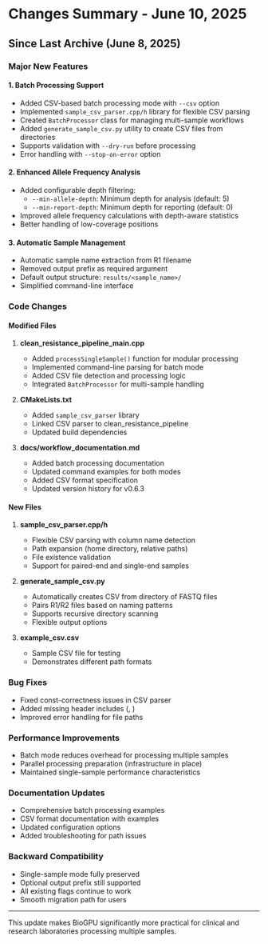 # Changes Summary - June 10, 2025
## Since Last Archive (June 8, 2025)

### Major New Features

#### 1. Batch Processing Support
- Added CSV-based batch processing mode with `--csv` option
- Implemented `sample_csv_parser.cpp/h` library for flexible CSV parsing
- Created `BatchProcessor` class for managing multi-sample workflows
- Added `generate_sample_csv.py` utility to create CSV files from directories
- Supports validation with `--dry-run` before processing
- Error handling with `--stop-on-error` option

#### 2. Enhanced Allele Frequency Analysis
- Added configurable depth filtering:
  - `--min-allele-depth`: Minimum depth for analysis (default: 5)
  - `--min-report-depth`: Minimum depth for reporting (default: 0)
- Improved allele frequency calculations with depth-aware statistics
- Better handling of low-coverage positions

#### 3. Automatic Sample Management
- Automatic sample name extraction from R1 filename
- Removed output prefix as required argument
- Default output structure: `results/<sample_name>/`
- Simplified command-line interface

### Code Changes

#### Modified Files
1. **clean_resistance_pipeline_main.cpp**
   - Added `processSingleSample()` function for modular processing
   - Implemented command-line parsing for batch mode
   - Added CSV file detection and processing logic
   - Integrated `BatchProcessor` for multi-sample handling

2. **CMakeLists.txt**
   - Added `sample_csv_parser` library
   - Linked CSV parser to clean_resistance_pipeline
   - Updated build dependencies

3. **docs/workflow_documentation.md**
   - Added batch processing documentation
   - Updated command examples for both modes
   - Added CSV format specification
   - Updated version history for v0.6.3

#### New Files
1. **sample_csv_parser.cpp/h**
   - Flexible CSV parsing with column name detection
   - Path expansion (home directory, relative paths)
   - File existence validation
   - Support for paired-end and single-end samples

2. **generate_sample_csv.py**
   - Automatically creates CSV from directory of FASTQ files
   - Pairs R1/R2 files based on naming patterns
   - Supports recursive directory scanning
   - Flexible output options

3. **example_csv.csv**
   - Sample CSV file for testing
   - Demonstrates different path formats

### Bug Fixes
- Fixed const-correctness issues in CSV parser
- Added missing header includes (<functional>, <chrono>)
- Improved error handling for file paths

### Performance Improvements
- Batch mode reduces overhead for processing multiple samples
- Parallel processing preparation (infrastructure in place)
- Maintained single-sample performance characteristics

### Documentation Updates
- Comprehensive batch processing examples
- CSV format documentation with examples
- Updated configuration options
- Added troubleshooting for path issues

### Backward Compatibility
- Single-sample mode fully preserved
- Optional output prefix still supported
- All existing flags continue to work
- Smooth migration path for users

---

This update makes BioGPU significantly more practical for clinical and research laboratories processing multiple samples.
